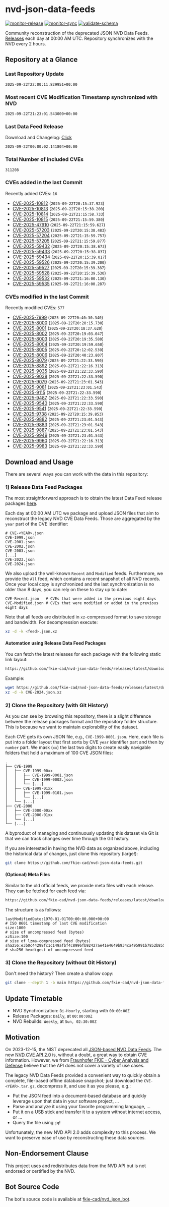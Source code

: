 # nvd-json-data-feeds

[![monitor-release](https://github.com/fkie-cad/nvd-json-data-feeds/actions/workflows/monitor_release.yml/badge.svg)](https://github.com/fkie-cad/nvd-json-data-feeds/actions/workflows/monitor_release.yml)
[![monitor-sync](https://github.com/fkie-cad/nvd-json-data-feeds/actions/workflows/monitor_sync.yml/badge.svg)](https://github.com/fkie-cad/nvd-json-data-feeds/actions/workflows/monitor_sync.yml)
[![validate-schema](https://github.com/fkie-cad/nvd-json-data-feeds/actions/workflows/validate_schema.yml/badge.svg)](https://github.com/fkie-cad/nvd-json-data-feeds/actions/workflows/validate_schema.yml)

Community reconstruction of the deprecated JSON NVD Data Feeds.
[Releases](https://github.com/fkie-cad/nvd-json-data-feeds/releases/latest) each day at 00:00 AM UTC.
Repository synchronizes with the NVD every 2 hours.

## Repository at a Glance

### Last Repository Update

```plain
2025-09-22T22:00:11.829951+00:00
```

### Most recent CVE Modification Timestamp synchronized with NVD

```plain
2025-09-22T21:23:01.543000+00:00
```

### Last Data Feed Release

Download and Changelog: [Click](https://github.com/fkie-cad/nvd-json-data-feeds/releases/latest)

```plain
2025-09-22T00:00:02.141804+00:00
```

### Total Number of included CVEs

```plain
311208
```

### CVEs added in the last Commit

Recently added CVEs: `16`

- [CVE-2025-10812](CVE-2025/CVE-2025-108xx/CVE-2025-10812.json) (`2025-09-22T20:15:37.923`)
- [CVE-2025-10813](CVE-2025/CVE-2025-108xx/CVE-2025-10813.json) (`2025-09-22T20:15:38.200`)
- [CVE-2025-10814](CVE-2025/CVE-2025-108xx/CVE-2025-10814.json) (`2025-09-22T21:15:58.733`)
- [CVE-2025-10815](CVE-2025/CVE-2025-108xx/CVE-2025-10815.json) (`2025-09-22T21:15:59.380`)
- [CVE-2025-47910](CVE-2025/CVE-2025-479xx/CVE-2025-47910.json) (`2025-09-22T21:15:59.627`)
- [CVE-2025-57203](CVE-2025/CVE-2025-572xx/CVE-2025-57203.json) (`2025-09-22T20:15:38.483`)
- [CVE-2025-57204](CVE-2025/CVE-2025-572xx/CVE-2025-57204.json) (`2025-09-22T21:15:59.757`)
- [CVE-2025-57205](CVE-2025/CVE-2025-572xx/CVE-2025-57205.json) (`2025-09-22T21:15:59.877`)
- [CVE-2025-59432](CVE-2025/CVE-2025-594xx/CVE-2025-59432.json) (`2025-09-22T20:15:38.673`)
- [CVE-2025-59433](CVE-2025/CVE-2025-594xx/CVE-2025-59433.json) (`2025-09-22T20:15:38.837`)
- [CVE-2025-59434](CVE-2025/CVE-2025-594xx/CVE-2025-59434.json) (`2025-09-22T20:15:39.017`)
- [CVE-2025-59526](CVE-2025/CVE-2025-595xx/CVE-2025-59526.json) (`2025-09-22T20:15:39.200`)
- [CVE-2025-59527](CVE-2025/CVE-2025-595xx/CVE-2025-59527.json) (`2025-09-22T20:15:39.387`)
- [CVE-2025-59528](CVE-2025/CVE-2025-595xx/CVE-2025-59528.json) (`2025-09-22T20:15:39.530`)
- [CVE-2025-59532](CVE-2025/CVE-2025-595xx/CVE-2025-59532.json) (`2025-09-22T21:16:00.130`)
- [CVE-2025-59535](CVE-2025/CVE-2025-595xx/CVE-2025-59535.json) (`2025-09-22T21:16:00.287`)


### CVEs modified in the last Commit

Recently modified CVEs: `577`

- [CVE-2025-7999](CVE-2025/CVE-2025-79xx/CVE-2025-7999.json) (`2025-09-22T20:40:30.340`)
- [CVE-2025-8000](CVE-2025/CVE-2025-80xx/CVE-2025-8000.json) (`2025-09-22T20:20:15.730`)
- [CVE-2025-8001](CVE-2025/CVE-2025-80xx/CVE-2025-8001.json) (`2025-09-22T20:18:37.620`)
- [CVE-2025-8002](CVE-2025/CVE-2025-80xx/CVE-2025-8002.json) (`2025-09-22T20:19:03.047`)
- [CVE-2025-8003](CVE-2025/CVE-2025-80xx/CVE-2025-8003.json) (`2025-09-22T20:19:35.580`)
- [CVE-2025-8004](CVE-2025/CVE-2025-80xx/CVE-2025-8004.json) (`2025-09-22T20:19:59.650`)
- [CVE-2025-8005](CVE-2025/CVE-2025-80xx/CVE-2025-8005.json) (`2025-09-22T20:12:02.530`)
- [CVE-2025-8006](CVE-2025/CVE-2025-80xx/CVE-2025-8006.json) (`2025-09-22T20:40:23.807`)
- [CVE-2025-8079](CVE-2025/CVE-2025-80xx/CVE-2025-8079.json) (`2025-09-22T21:22:33.590`)
- [CVE-2025-8892](CVE-2025/CVE-2025-88xx/CVE-2025-8892.json) (`2025-09-22T21:22:16.313`)
- [CVE-2025-9035](CVE-2025/CVE-2025-90xx/CVE-2025-9035.json) (`2025-09-22T21:22:33.590`)
- [CVE-2025-9038](CVE-2025/CVE-2025-90xx/CVE-2025-9038.json) (`2025-09-22T21:22:33.590`)
- [CVE-2025-9079](CVE-2025/CVE-2025-90xx/CVE-2025-9079.json) (`2025-09-22T21:23:01.543`)
- [CVE-2025-9081](CVE-2025/CVE-2025-90xx/CVE-2025-9081.json) (`2025-09-22T21:23:01.543`)
- [CVE-2025-9115](CVE-2025/CVE-2025-91xx/CVE-2025-9115.json) (`2025-09-22T21:22:33.590`)
- [CVE-2025-9487](CVE-2025/CVE-2025-94xx/CVE-2025-9487.json) (`2025-09-22T21:22:33.590`)
- [CVE-2025-9540](CVE-2025/CVE-2025-95xx/CVE-2025-9540.json) (`2025-09-22T21:22:33.590`)
- [CVE-2025-9541](CVE-2025/CVE-2025-95xx/CVE-2025-9541.json) (`2025-09-22T21:22:33.590`)
- [CVE-2025-9738](CVE-2025/CVE-2025-97xx/CVE-2025-9738.json) (`2025-09-22T20:15:39.853`)
- [CVE-2025-9882](CVE-2025/CVE-2025-98xx/CVE-2025-9882.json) (`2025-09-22T21:23:01.543`)
- [CVE-2025-9883](CVE-2025/CVE-2025-98xx/CVE-2025-9883.json) (`2025-09-22T21:23:01.543`)
- [CVE-2025-9887](CVE-2025/CVE-2025-98xx/CVE-2025-9887.json) (`2025-09-22T21:23:01.543`)
- [CVE-2025-9949](CVE-2025/CVE-2025-99xx/CVE-2025-9949.json) (`2025-09-22T21:23:01.543`)
- [CVE-2025-9960](CVE-2025/CVE-2025-99xx/CVE-2025-9960.json) (`2025-09-22T21:22:16.313`)
- [CVE-2025-9983](CVE-2025/CVE-2025-99xx/CVE-2025-9983.json) (`2025-09-22T21:22:33.590`)


## Download and Usage

There are several ways you can work with the data in this repository:

### 1) Release Data Feed Packages

The most straightforward approach is to obtain the latest Data Feed release packages [here](https://github.com/fkie-cad/nvd-json-data-feeds/releases/latest).

Each day at 00:00 AM UTC we package and upload JSON files that aim to reconstruct the legacy NVD CVE Data Feeds.
Those are aggregated by the `year` part of the CVE identifier:

```
# CVE-<YEAR>.json
CVE-1999.json
CVE-2001.json
CVE-2002.json
CVE-2003.json
[...]
CVE-2023.json
CVE-2024.json
```

We also upload the well-known `Recent` and `Modified` feeds.
Furthermore, we provide the `All` feed, which contains a recent snapshot of all NVD records.
Once your local copy is synchronized and the last synchronization is no older than 8 days, you can rely on these to stay up to date:

```plain
CVE-Recent.json   # CVEs that were added in the previous eight days
CVE-Modified.json # CVEs that were modified or added in the previous eight days
```

Note that all feeds are distributed in `xz`-compressed format to save storage and bandwidth.
For decompression execute:

```sh
xz -d -k <feed>.json.xz
```

#### Automation using Release Data Feed Packages

You can fetch the latest releases for each package with the following static link layout:

```sh
https://github.com/fkie-cad/nvd-json-data-feeds/releases/latest/download/CVE-<YEAR>.json.xz
```

Example:

```sh
wget https://github.com/fkie-cad/nvd-json-data-feeds/releases/latest/download/CVE-2024.json.xz
xz -d -k CVE-2024.json.xz
```

### 2) Clone the Repository (with Git History)

As you can see by browsing this repository, there is a slight difference between the release packages format and the repository folder structure.
This is because we want to maintain explorability of the dataset.

Each CVE gets its own JSON file, e.g., `CVE-1999-0001.json`.
Here, each file is put into a folder layout that first sorts by CVE `year` identifier part and then by `number` part.
We mask (`xx`) the last two digits to create easily navigable folders that hold a maximum of 100 CVE JSON files:

```plain
.
├── CVE-1999
│   ├── CVE-1999-00xx
│   │   ├── CVE-1999-0001.json
│   │   ├── CVE-1999-0002.json
│   │   └── [...]
│   ├── CVE-1999-01xx
│   │   ├── CVE-1999-0101.json
│   │   └── [...]
│   └── [...]
├── CVE-2000
│   ├── CVE-2000-00xx
│   ├── CVE-2000-01xx
│   └── [...]
└── [...]
```

A byproduct of managing and continuously updating this dataset via Git is that we can track changes over time through the Git history.

If you are interested in having the NVD data as organized above, including the historical data of changes, just clone this repository (large!):

```sh
git clone https://github.com/fkie-cad/nvd-json-data-feeds.git
```

#### (Optional) Meta Files

Similar to the old official feeds, we provide meta files with each release. They can be fetched for each feed via:

```sh
https://github.com/fkie-cad/nvd-json-data-feeds/releases/latest/download/CVE-<YEAR>.meta
```

The structure is as follows:

```plain
lastModifiedDate:1970-01-01T00:00:00.000+00:00                          # ISO 8601 timestamp of last CVE modification
size:1000                                                               # size of uncompressed feed (bytes)
xzSize:100                                                              # size of lzma-compressed feed (bytes)
sha256:e3b0c44298fc1c149afbf4c8996fb92427ae41e4649b934ca495991b7852b855 # sha256 hexdigest of uncompressed feed
```

### 3) Clone the Repository (without Git History)

Don't need the history? Then create a shallow copy:

```sh
git clone --depth 1 -b main https://github.com/fkie-cad/nvd-json-data-feeds.git
```


## Update Timetable

* NVD Synchronization: `Bi-Hourly`, starting with `00:00:00Z`
* Release Packages: `Daily`, at `00:00:00Z`
* NVD Rebuilds: `Weekly`, at `Sun, 02:30:00Z`


## Motivation

On 2023-12-15, the NIST deprecated all [JSON-based NVD Data Feeds](https://nvd.nist.gov/vuln/data-feeds#divRetirementBanner-1).
The new [NVD CVE API 2.0](https://nvd.nist.gov/developers/vulnerabilities) is, without a doubt, a great way to obtain CVE information.
However, we from [Fraunhofer FKIE - Cyber Analysis and Defense](https://www.fkie.fraunhofer.de/en/departments/cad.html) believe that the API does not cover a variety of use cases.

The legacy NVD Data Feeds provided a convenient way to quickly obtain a complete, file-based offline database snapshot; just download the `CVE-<YEAR>.tar.gz`, decompress it, and use it as you please, e.g.:

- Put the JSON feed into a document-based database and quickly leverage upon that data in your software project, ...
- Parse and analyze it using your favorite programming language, ...
- Put it on a USB stick and transfer it to a system without internet access, or ...
- Query the file using `jq`!

Unfortunately, the new NVD API 2.0 adds complexity to this process.
We want to preserve ease of use by reconstructing these data sources.

## Non-Endorsement Clause

This project uses and redistributes data from the NVD API but is not endorsed or certified by the NVD.

## Bot Source Code

The bot's source code is available at [fkie-cad/nvd\_json\_bot](https://github.com/fkie-cad/nvd_json_bot).